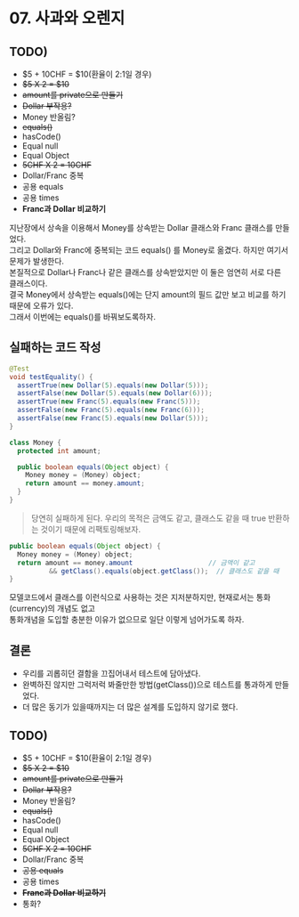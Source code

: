 # 07. 사과와 오렌지
## TODO)
 - $5 + 10CHF = $10(환율이 2:1일 경우)
 - ~~$5 X 2 = $10~~
 - ~~amount를 private으로 만들기~~
 - ~~Dollar 부작용?~~
 - Money 반올림?
 - ~~equals()~~
 - hasCode()
 - Equal null
 - Equal Object
 - ~~5CHF X 2 = 10CHF~~
 - Dollar/Franc 중복
 - 공용 equals
 - 공용 times
 - **Franc과 Dollar 비교하기**

지난장에서 상속을 이용해서 Money를 상속받는 Dollar 클래스와 Franc 클래스를 만들었다.  
그리고 Dollar와 Franc에 중복되는 코드 equals() 를 Money로 옮겼다. 하지만 여기서 문제가 발생한다.  
본질적으로 Dollar나 Franc나 같은 클래스를 상속받았지만 이 둘은 엄연히 서로 다른 클래스이다.  
결국 Money에서 상속받는 equals()에는 단지 amount의 필드 값만 보고 비교를 하기 때문에 오류가 있다.  
그래서 이번에는 equals()를 바꿔보도록하자.

## 실패하는 코드 작성
```JAVA
@Test
void testEquality() {
  assertTrue(new Dollar(5).equals(new Dollar(5)));
  assertFalse(new Dollar(5).equals(new Dollar(6)));
  assertTrue(new Franc(5).equals(new Franc(5)));
  assertFalse(new Franc(5).equals(new Franc(6)));   
  assertFalse(new Franc(5).equals(new Dollar(5)));
}

class Money {
  protected int amount;

  public boolean equals(Object object) {
    Money money = (Money) object;
    return amount == money.amount;
  }
}
```
> 당연히 실패하게 된다. 우리의 목적은 금액도 같고, 클래스도 같을 때 true 반환하는 것이기 때문에 리팩토링해보자.

```JAVA
public boolean equals(Object object) {
  Money money = (Money) object;
  return amount == money.amount                   // 금액이 같고
          && getClass().equals(object.getClass());  // 클래스도 같을 때
}
```

모델코드에서 클래스를 이런식으로 사용하는 것은 지저분하지만, 현재로서는 통화(currency)의 개념도 없고  
통화개념을 도입할 충분한 이유가 없으므로 일단 이렇게 넘어가도록 하자.

## 결론
 - 우리를 괴롭히던 결함을 끄집어내서 테스트에 담아냈다.
 - 완벽하진 않지만 그럭저럭 봐줄만한 방법(getClass())으로 테스트를 통과하게 만들었다.
 - 더 많은 동기가 있을때까지는 더 많은 설계를 도입하지 않기로 했다.


## TODO)
 - $5 + 10CHF = $10(환율이 2:1일 경우)
 - ~~$5 X 2 = $10~~
 - ~~amount를 private으로 만들기~~
 - ~~Dollar 부작용?~~
 - Money 반올림?
 - ~~equals()~~
 - hasCode()
 - Equal null
 - Equal Object
 - ~~5CHF X 2 = 10CHF~~
 - Dollar/Franc 중복
 - ~~공용 equals~~
 - 공용 times
 - **~~Franc과 Dollar 비교하기~~**
 - 통화?
